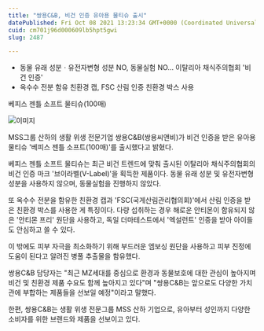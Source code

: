 ```yaml
---
title: "쌍용C&B, 비건 인증 유아용 물티슈 출시"
datePublished: Fri Oct 08 2021 13:23:34 GMT+0000 (Coordinated Universal Time)
cuid: cm701j96d000609lb5hpt5gwi
slug: 2487

---
```



- 동물 유래 성분ㆍ유전자변형 성분 NO, 동물실험 NO... 이탈리아 채식주의협회 '비건 인증'
- 옥수수 전분 함유 친환경 캡, FSC 산림 인증 친환경 박스 사용

베피스 젠틀 소프트 물티슈(100매)

![이미지](https://cdn.hashnode.com/res/hashnode/image/upload/v1739251662997/7c46cf01-1445-4ac5-ba07-a0b7edc4e841.jpeg)

MSS그룹 산하의 생활 위생 전문기업 쌍용C&B(쌍용씨앤비)가 비건 인증을 받은 유아용 물티슈 '베피스 젠틀 소프트(100매)'를 출시했다고 밝혔다.

베피스 젠틀 소프트 물티슈는 최근 비건 트렌드에 맞춰 출시된 이탈리아 채식주의협회의 비건 인증 마크 '브이라벨(V-Label)'을 획득한 제품이다. 동물 유래 성분 및 유전자변형 성분을 사용하지 않으며, 동물실험을 진행하지 않았다.

또 옥수수 전분을 함유한 친환경 캡과 'FSC(국게산림관리협의회)'에서 산림 인증을 받은 친환경 박스를 사용한 게 특징이다. 다량 섭취하는 경우 해로운 안티몬이 함유되지 않은 '안티몬 프리' 원단을 사용하고, 독일 더마테스트에서 '엑설런트' 인증을 받아 아이들도 안심하고 쓸 수 있다.

이 밖에도 피부 자극을 최소화하기 위해 부드러운 엠보싱 원단을 사용하고 피부 진정에 도움이 된다고 알려진 병풀 추출물을 함유했다.

쌍용C&B 담당자는 "최근 MZ세대를 중심으로 환경과 동물보호에 대한 관심이 높아지며 비건 및 친환경 제품 수요도 함께 높아지고 있다"며 "쌍용C&B는 앞으로도 다양한 가치관에 부합하는 제품들을 선보일 예정"이라고 말했다.

한편, 쌍용C&B는 생활 위생 전문그룹 MSS 산하 기업으로, 유아부터 성인까지 다양한 소비자를 위한 브랜드와 제품을 선보이고 있다.